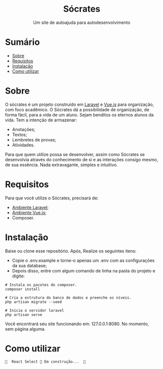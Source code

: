 <h1 align="center">
    <a> Sócrates </a>
</h1>
<p align="center"> Um site de autoajuda para autodesenvolvimento </p>

Sumário
=======

<!--ts-->
   * [Sobre](#sobre)
   * [Requisitos](#requisitos)
   * [Instalação](#instalação)
   * [Como utilizar](#como-utilizar)
<!--te-->


Sobre
=====
O sócrates é um projeto construído em [Laravel](https://laravel.com/) e [Vue.js](https://vuejs.org/) para organização, com foco acadêmico. O Sócrates dá a possibilidade de organização, de forma fácil, para a vida de um aluno. Sejam benditos os eternos alunos da vida. Tem a intenção de armazenar: 
- Anotações; 
- Textos; 
- Lembretes de provas;
- Atividades.

Para que quem utilize possa se desenvolver, assim como Sócrates se desenvolvia através do conhecimento de si e as interações consigo mesmo, de sua essência. Nada extravagante, simples e intuitivo.

Requisitos
==========
Para que você utilize o Sócrates, precisará de: 

- [Ambiente Laravel](https://laravel.com/docs/8.x#installation);
- [Ambiente Vue.js](https://developer.mozilla.org/en-US/docs/Learn/Tools_and_testing/Client-side_JavaScript_frameworks/Vue_getting_started#installation);
- Composer. 

Instalação
==========
Baixe ou clone esse repositório. Após, Realize os seguintes itens: 
- Copie o .env.example e torne-o apenas um .env com as configurações da sua database; 
- Depois disso, entre com algum comando de linha na pasta do projeto e digite: 
```
# Instala os pacotes do composer.
composer install 

# Cria a estrutura do banco de dados e preenche os níveis.
php artisan migrate --seed

# Inicia o servidor laravel
php artisan serve

``` 

Você encontrará seu site funcionando em: 127.0.0.1:8080. No momento, sem página alguma.
 
 Como utilizar
 =============
 	🚧  React Select 🚀 Em construção...  🚧
